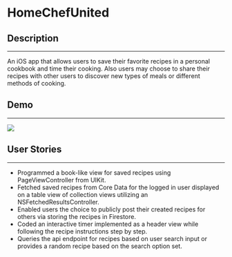 # HomeChefUnited

## Description 
--------
An iOS app that allows users to save their favorite recipes in a personal cookbook and time their cooking.
Also users may choose to share their recipes with other users to discover new types of meals or different methods of cooking.

## Demo
--------
![](https://github.com/Kirazuto7/Home-Chef-United/blob/main/HomeChefUnited.gif)

## User Stories
--------
* Programmed a book-like view for saved recipes using PageViewController from UIKit.
* Fetched saved recipes from Core Data for the logged in user displayed on a table view of collection views utilizing an NSFetchedResultsController.
* Enabled users the choice to publicly post their created recipes for others via storing the recipes in Firestore.
* Coded an interactive timer implemented as a header view while following the recipe instructions step by step.
* Queries the api endpoint for recipes based on user search input or provides a random recipe based on the search option set.

